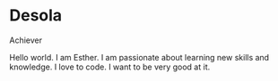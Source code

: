 # Desola
Achiever

Hello world. I am Esther. I am passionate about learning new skills and knowledge. 
I love to code. I want to be very good at it. 
